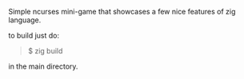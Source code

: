 Simple ncurses mini-game that showcases a few nice features of zig language.

to build just do:

> $ zig build

in the main directory.
